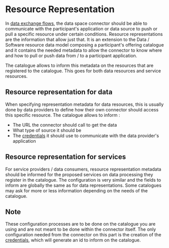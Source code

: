 # Resource Representation

In [data exchange flows](./DATA_EXCHANGE.md), the data space connector should be able to communicate with the participant's application or data source to push or pull a specific resource under certain conditions. Resource representations are the information that allow just that. It is an extension to the Data / Software resource data model composing a participant's offering catalogue and it contains the needed metadata to allow the connector to know where and how to pull or push data from / to a participant application.

The catalogue allows to inform this metadata on the resources that are registered to the catalogue. This goes for both data resources and service resources.

## Resource representation for data

When specifying representation metadata for data resources, this is usually done by data providers to define how their own connector should access this specific resource. The catalogue allows to inform :
- The URL the connector should call to get the data
- What type of source it should be
- The [credentials](./CREDENTIALS.md) it should use to communicate with the data provider's application

## Resource representation for services

For service providers / data consumers, resource representation metadata should be informed for the proposed services on data processing they register in the catalogue. The configuration is very similar and the fields to inform are globally the same as for data representations. Some catalogues may ask for more or less information depending on the needs of the catalogue.

## Note

These configuration processes are to be done on the catalogue you are using and are not meant to be done within the connector itself. The only configuration needed from the connector on this part is the creation of the [credentials](./CREDENTIALS.md), which will generate an id to inform on the catalogue.